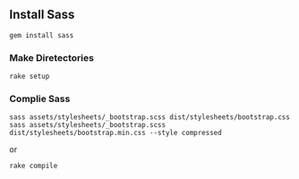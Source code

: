 ## Install Sass

```
gem install sass
```

### Make Diretectories

```
rake setup
```

### Complie Sass

```
sass assets/stylesheets/_bootstrap.scss dist/stylesheets/bootstrap.css
sass assets/stylesheets/_bootstrap.scss dist/stylesheets/bootstrap.min.css --style compressed
```
or 
```
rake compile
```
